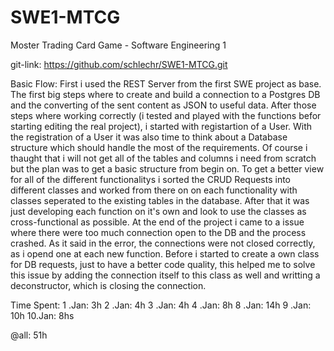 # SWE1-MTCG
Moster Trading Card Game - Software Engineering 1

git-link: https://github.com/schlechr/SWE1-MTCG.git

Basic Flow:
First i used the REST Server from the first SWE project as base.
The first big steps where to create and build a connection to a Postgres DB and the converting of the sent content as JSON to useful data. 
After those steps where working correctly (i tested and played with the functions befor starting editing the real project), i started with registartion of a User. 
With the registration of a User it was also time to think about a Database structure which should handle the most of the requirements. Of course i thaught that i will not get all of the tables and columns i need from scratch but the plan was to get a basic structure from begin on. 
To get a better view for all of the different functionalitys i sorted the CRUD Requests into different classes and worked from there on on each functionality with classes seperated to the existing tables in the database.
After that it was just developing each function on it's own and look to use the classes as cross-functional as possible.
At the end of the project i came to a issue where there were too much connection open to the DB and the process crashed. As it said in the error, the connections were not closed correctly, as i opend one at each new function. Before i started to create a own class for DB requests, just to have a better code quality, this helped me to solve this issue by adding the connection itself to this class as well and writting a deconstructor, which is closing the connection.


Time Spent:
1 .Jan: 3h
2 .Jan: 4h
3 .Jan: 4h
4 .Jan: 8h
8 .Jan: 14h
9 .Jan: 10h
10.Jan: 8hs

@all: 51h